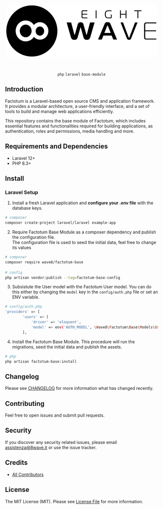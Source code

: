 <div align="center">

<br>

[![8 Wave](docs/static/8wave.svg)](https://8wave.it)

<br>



`php` `laravel` `base-module`




</div>

## Introduction
Factotum is a Laravel-based open source CMS and application framework. It provides a modular architecture, a user-friendly interface, and a set of tools to build and manage web applications efficiently.
<br>

This repository contains the base module of Factotum, which includes essential features and functionalities required for building applications, as authentication, roles and permissions, media handling and more.

## Requirements and Dependencies
- Laravel 12+
- PHP 8.3+


## Install
### Laravel Setup

1. Install a fresh Laravel application and **configure your .env file** with the database keys.
```bash
# composer
composer create-project laravel/laravel example-app
```

2. Require Factotum Base Module as a composer dependency and publish the configuration file. <br>The configuration file is used to seed the initial data, feel free to change its values

```bash
# composer
composer require wave8/factotum-base

# config
php artisan vendor:publish --tag=factotum-base-config
```
3. Subsistute the User model with the Factotum User model. You can do this either by changing the `model` key in the `config/auth.php` file or set an ENV variable.
```bash
# config/auth.php
'providers' => [
        'users' => [
            'driver' => 'eloquent',
            'model' => env('AUTH_MODEL', \Wave8\Factotum\Base\Models\User::class),
        ],
```
4. Install the Factotum Base Module. This procedure will run the migrations, seed the initial data and publish the assets.
```bash
# php
php artisan factotum-base:install
```
## Changelog

Please see [CHANGELOG](CHANGELOG.md) for more information what has changed recently.

## Contributing

Feel free to open issues and submit pull requests.

## Security

If you discover any security related issues, please email [assistenza@8wave.it](mailto:assistenza@8wave.it) or use the issue tracker.

## Credits

- [All Contributors](../../contributors)

## License

The MIT License (MIT). Please see [License File](LICENSE.md) for more information.
